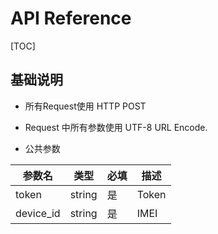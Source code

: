 # API Reference

[TOC]

## 基础说明
- 所有Request使用 HTTP POST

- Request 中所有参数使用 UTF-8 URL Encode.

- 公共参数


|参数名|类型|必填|描述|
|--------|--------|--------|--------|
|token|string|是|Token|
|device_id|string|是|IMEI|


